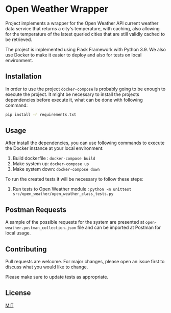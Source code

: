 # Open Weather Wrapper

Project implements a wrapper for the Open Weather API current weather data service that returns a city's temperature, with caching, also allowing for the temperature of the latest queried cities that are still validly cached to be retrieved.

The project is implemented using Flask Framework with Python 3.9. We also use Docker to make it easier to deploy and also for tests on local environment.

## Installation

In order to use the project `docker-compose` is probably going to be enough to execute the project. It might be necessary to install the projects dependencies before execute it, what can be done with following command:

```bash
pip install -r requirements.txt
```

## Usage

After install the dependencies, you can use following commands to execute the Docker instance at your local environment:
1. Build dockerfile : `docker-compose build`
2. Make system up: `docker-compose up`
3. Make system down: `docker-compose down`

To run the created tests it will be necessary to follow these steps:
1. Run tests to Open Weather module : `python -m unittest src/open_weather/open_weather_class_tests.py`

## Postman Requests
A sample of the possible requests for the system are presented at `open-weather.postman_collection.json` file and can be imported at Postman for local usage.

## Contributing
Pull requests are welcome. For major changes, please open an issue first to discuss what you would like to change.

Please make sure to update tests as appropriate.

## License
[MIT](https://choosealicense.com/licenses/mit/)
